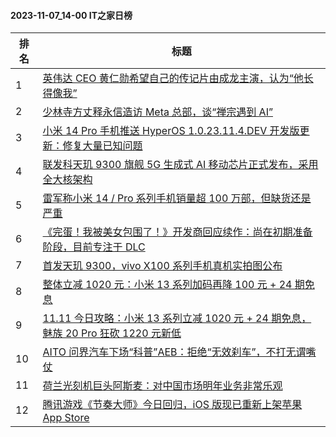 #### 2023-11-07_14-00  IT之家日榜

| 排名 | 标题|
| --- | ---|
| 1 | [英伟达 CEO 黄仁勋希望自己的传记片由成龙主演，认为“他长得像我”](https://www.ithome.com/0/730/507.htm) |
| 2 | [少林寺方丈释永信造访 Meta 总部，谈“禅宗遇到 AI”](https://www.ithome.com/0/730/460.htm) |
| 3 | [小米 14 Pro 手机推送 HyperOS 1.0.23.11.4.DEV 开发版更新：修复大量已知问题](https://www.ithome.com/0/730/500.htm) |
| 4 | [联发科天玑 9300 旗舰 5G 生成式 AI 移动芯片正式发布，采用全大核架构](https://www.ithome.com/0/730/472.htm) |
| 5 | [雷军称小米 14 / Pro 系列手机销量超 100 万部，但缺货还是严重](https://www.ithome.com/0/730/596.htm) |
| 6 | [《完蛋！我被美女包围了！》开发商回应续作：尚在初期准备阶段，目前专注于 DLC](https://www.ithome.com/0/730/420.htm) |
| 7 | [首发天玑 9300，vivo X100 系列手机真机实拍图公布](https://www.ithome.com/0/730/411.htm) |
| 8 | [整体立减 1020 元：小米 13 系列加码再降 100 元 + 24 期免息](https://www.ithome.com/0/730/453.htm) |
| 9 | [11.11 今日攻略：小米 13 系列立减 1020 元 + 24 期免息，魅族 20 Pro 狂砍 1220 元新低](https://www.ithome.com/0/730/512.htm) |
| 10 | [AITO 问界汽车下场“科普”AEB：拒绝“无效刹车”，不打无谓嘴仗](https://www.ithome.com/0/730/461.htm) |
| 11 | [荷兰光刻机巨头阿斯麦：对中国市场明年业务非常乐观](https://www.ithome.com/0/730/430.htm) |
| 12 | [腾讯游戏《节奏大师》今日回归，iOS 版现已重新上架苹果 App Store](https://www.ithome.com/0/730/526.htm) |

